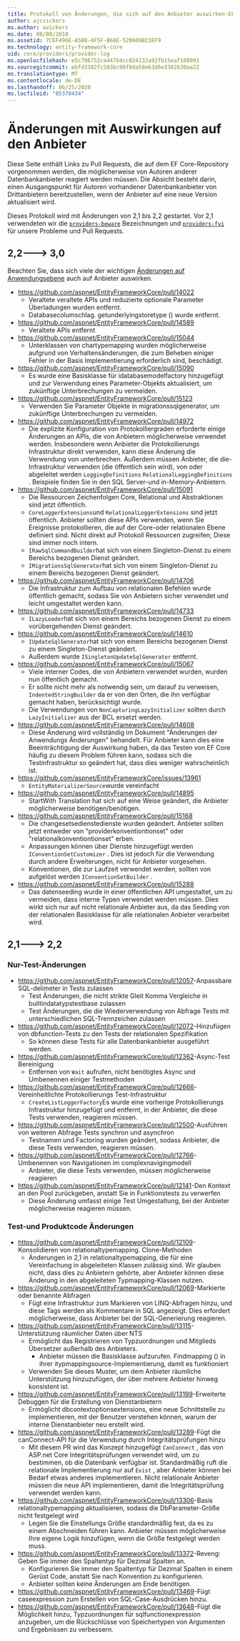 ```yaml
---
title: Protokoll von Änderungen, die sich auf den Anbieter auswirken-EF Core
author: ajcvickers
ms.author: avickers
ms.date: 08/08/2018
ms.assetid: 7CEF496E-A5B0-4F5F-B68E-529609B23EF9
ms.technology: entity-framework-core
uid: core/providers/provider-log
ms.openlocfilehash: e5c706752ca447b4cc024132a92fb15eaf108991
ms.sourcegitcommit: ebfd3382fc583bc90f0da58e63d6e3382b30aa22
ms.translationtype: MT
ms.contentlocale: de-DE
ms.lasthandoff: 06/25/2020
ms.locfileid: "85370434"
---
```

# <a name="provider-impacting-changes"></a>Änderungen mit Auswirkungen auf den Anbieter

Diese Seite enthält Links zu Pull Requests, die auf dem EF Core-Repository vorgenommen werden, die möglicherweise von Autoren anderer Datenbankanbieter reagiert werden müssen. Die Absicht besteht darin, einen Ausgangspunkt für Autoren vorhandener Datenbankanbieter von Drittanbietern bereitzustellen, wenn der Anbieter auf eine neue Version aktualisiert wird.

Dieses Protokoll wird mit Änderungen von 2,1 bis 2,2 gestartet. Vor 2,1 verwendeten wir die [`providers-beware`](https://github.com/aspnet/EntityFrameworkCore/labels/providers-beware) Bezeichnungen und [`providers-fyi`](https://github.com/aspnet/EntityFrameworkCore/labels/providers-fyi) für unsere Probleme und Pull Requests.

## <a name="22-----30"></a>2,2---> 3,0

Beachten Sie, dass sich viele der wichtigen [Änderungen auf Anwendungsebene](xref:core/what-is-new/ef-core-3.0/breaking-changes) auch auf Anbieter auswirken.

* <https://github.com/aspnet/EntityFrameworkCore/pull/14022>
  * Veraltete veraltete APIs und reduzierte optionale Parameter Überladungen wurden entfernt.
  * Databasecolumschlag. getunderlyingstoretype () wurde entfernt.
* <https://github.com/aspnet/EntityFrameworkCore/pull/14589>
  * Veraltete APIs entfernt
* <https://github.com/aspnet/EntityFrameworkCore/pull/15044>
  * Unterklassen von chartypemapping wurden möglicherweise aufgrund von Verhaltensänderungen, die zum Beheben einiger Fehler in der Basis Implementierung erforderlich sind, beschädigt.
* <https://github.com/aspnet/EntityFrameworkCore/pull/15090>
  * Es wurde eine Basisklasse für idatabasemodelfactory hinzugefügt und zur Verwendung eines Parameter-Objekts aktualisiert, um zukünftige Unterbrechungen zu vermeiden.
* <https://github.com/aspnet/EntityFrameworkCore/pull/15123>
  * Verwenden Sie Parameter Objekte in migrationssqlgenerator, um zukünftige Unterbrechungen zu vermeiden.
* <https://github.com/aspnet/EntityFrameworkCore/pull/14972>
  * Die explizite Konfiguration von Protokolliergraden erforderte einige Änderungen an APIs, die von Anbietern möglicherweise verwendet werden. Insbesondere wenn Anbieter die Protokollierungs Infrastruktur direkt verwenden, kann diese Änderung die Verwendung von unterbrechen. Außerdem müssen Anbieter, die die-Infrastruktur verwenden (die öffentlich sein wird), von oder abgeleitet werden `LoggingDefinitions` `RelationalLoggingDefinitions` . Beispiele finden Sie in den SQL Server-und in-Memory-Anbietern.
* <https://github.com/aspnet/EntityFrameworkCore/pull/15091>
  * Die Ressourcen Zeichenfolgen Core, Relational und Abstraktionen sind jetzt öffentlich.
  * `CoreLoggerExtensions`und `RelationalLoggerExtensions` sind jetzt öffentlich. Anbieter sollten diese APIs verwenden, wenn Sie Ereignisse protokollieren, die auf der Core-oder relationalen Ebene definiert sind. Nicht direkt auf Protokoll Ressourcen zugreifen; Diese sind immer noch intern.
  * `IRawSqlCommandBuilder`hat sich von einem Singleton-Dienst zu einem Bereichs bezogenen Dienst geändert.
  * `IMigrationsSqlGenerator`hat sich von einem Singleton-Dienst zu einem Bereichs bezogenen Dienst geändert.
* <https://github.com/aspnet/EntityFrameworkCore/pull/14706>
  * Die Infrastruktur zum Aufbau von relationalen Befehlen wurde öffentlich gemacht, sodass Sie von Anbietern sicher verwendet und leicht umgestaltet werden kann.
* <https://github.com/aspnet/EntityFrameworkCore/pull/14733>
  * `ILazyLoader`hat sich von einem Bereichs bezogenen Dienst zu einem vorübergehenden Dienst geändert.
* <https://github.com/aspnet/EntityFrameworkCore/pull/14610>
  * `IUpdateSqlGenerator`hat sich von einem Bereichs bezogenen Dienst zu einem Singleton-Dienst geändert.
  * Außerdem wurde `ISingletonUpdateSqlGenerator` entfernt.
* <https://github.com/aspnet/EntityFrameworkCore/pull/15067>
  * Viele interner Codes, die von Anbietern verwendet wurden, wurden nun öffentlich gemacht.
  * Er sollte nicht mehr als notwendig sein, um darauf zu verweisen, `IndentedStringBuilder` da er von den Orten, die ihn verfügbar gemacht haben, berücksichtigt wurde.
  * Die Verwendungen von `NonCapturingLazyInitializer` sollten durch `LazyInitializer` aus der BCL ersetzt werden.
* <https://github.com/aspnet/EntityFrameworkCore/pull/14608>
  * Diese Änderung wird vollständig im Dokument "Änderungen der Anwendungs Änderungen" behandelt. Für Anbieter kann dies eine Beeinträchtigung der Auswirkung haben, da das Testen von EF Core häufig zu diesem Problem führen kann, sodass sich die Testinfrastruktur so geändert hat, dass dies weniger wahrscheinlich ist.
* <https://github.com/aspnet/EntityFrameworkCore/issues/13961>
  * `EntityMaterializerSource`wurde vereinfacht
* <https://github.com/aspnet/EntityFrameworkCore/pull/14895>
  * StartWith Translation hat sich auf eine Weise geändert, die Anbieter möglicherweise benötigen/benötigen.
* <https://github.com/aspnet/EntityFrameworkCore/pull/15168>
  * Die changesetsedienstedienste wurden geändert. Anbieter sollten jetzt entweder von "providerkonventiontionset" oder "relationalkonventiontionset" erben.
  * Anpassungen können über Dienste hinzugefügt werden `IConventionSetCustomizer` . Dies ist jedoch für die Verwendung durch andere Erweiterungen, nicht für Anbieter vorgesehen.
  * Konventionen, die zur Laufzeit verwendet werden, sollten von aufgelöst werden `IConventionSetBuilder` .
* <https://github.com/aspnet/EntityFrameworkCore/pull/15288>
  * Das datenseeding wurde in einer öffentlichen API umgestaltet, um zu vermeiden, dass interne Typen verwendet werden müssen. Dies wirkt sich nur auf nicht relationale Anbieter aus, da das Seeding von der relationalen Basisklasse für alle relationalen Anbieter verarbeitet wird.

## <a name="21-----22"></a>2,1---> 2,2

### <a name="test-only-changes"></a>Nur-Test-Änderungen

* <https://github.com/aspnet/EntityFrameworkCore/pull/12057>-Anpassbare SQL-delimeter in Tests zulassen
  * Test Änderungen, die nicht strikte Gleit Komma Vergleiche in builtindatatypstestbase zulassen
  * Test Änderungen, die die Wiederverwendung von Abfrage Tests mit unterschiedlichen SQL-Trennzeichen zulassen
* <https://github.com/aspnet/EntityFrameworkCore/pull/12072>-Hinzufügen von dbfunction-Tests zu den Tests der relationalen Spezifikation
  * So können diese Tests für alle Datenbankanbieter ausgeführt werden.
* <https://github.com/aspnet/EntityFrameworkCore/pull/12362>-Async-Test Bereinigung
  * Entfernen von `Wait` aufrufen, nicht benötigtes Async und Umbenennen einiger Testmethoden
* <https://github.com/aspnet/EntityFrameworkCore/pull/12666>-Vereinheitlichte Protokollierungs Test-Infrastruktur
  * `CreateListLoggerFactory`Es wurde eine vorherige Protokollierungs Infrastruktur hinzugefügt und entfernt, in der Anbieter, die diese Tests verwenden, reagieren müssen.
* <https://github.com/aspnet/EntityFrameworkCore/pull/12500>-Ausführen von weiteren Abfrage Tests synchron und asynchron
  * Testnamen und Factoring wurden geändert, sodass Anbieter, die diese Tests verwenden, reagieren müssen.
* <https://github.com/aspnet/EntityFrameworkCore/pull/12766>-Umbenennen von Navigationen im complexnavigingmodell
  * Anbieter, die diese Tests verwenden, müssen möglicherweise reagieren
* <https://github.com/aspnet/EntityFrameworkCore/pull/12141>-Den Kontext an den Pool zurückgeben, anstatt Sie in Funktionstests zu verwerfen
  * Diese Änderung umfasst einige Test Umgestaltung, bei der Anbieter möglicherweise reagieren müssen.

### <a name="test-and-product-code-changes"></a>Test-und Produktcode Änderungen

* <https://github.com/aspnet/EntityFrameworkCore/pull/12109>-Konsolidieren von relationaltypemapping. Clone-Methoden
  * Änderungen in 2,1 in relationaltypemapping, die für eine Vereinfachung in abgeleiteten Klassen zulässig sind. Wir glauben nicht, dass dies zu Anbietern gehörte, aber Anbieter können diese Änderung in den abgeleiteten Typmapping-Klassen nutzen.
* <https://github.com/aspnet/EntityFrameworkCore/pull/12069>-Markierte oder benannte Abfragen
  * Fügt eine Infrastruktur zum Markieren von LINQ-Abfragen hinzu, und diese Tags werden als Kommentare in SQL angezeigt. Dies erfordert möglicherweise, dass Anbieter bei der SQL-Generierung reagieren.
* <https://github.com/aspnet/EntityFrameworkCore/pull/13115>-Unterstützung räumlicher Daten über NTS
  * Ermöglicht das Registrieren von Typzuordnungen und Mitglieds Übersetzer außerhalb des Anbieters.
    * Anbieter müssen die Basisklasse aufzurufen. Findmapping () in ihrer itypmappingsource-Implementierung, damit es funktioniert
  * Verwenden Sie dieses Muster, um dem Anbieter räumliche Unterstützung hinzuzufügen, der über mehrere Anbieter hinweg konsistent ist.
* <https://github.com/aspnet/EntityFrameworkCore/pull/13199>-Erweiterte Debuggen für die Erstellung von Dienstanbietern
  * Ermöglicht dbcontextoptionsextensions, eine neue Schnittstelle zu implementieren, mit der Benutzer verstehen können, warum der interne Dienstanbieter neu erstellt wird.
* <https://github.com/aspnet/EntityFrameworkCore/pull/13289>-Fügt die canConnect-API für die Verwendung durch Integritätsprüfungen hinzu
  * Mit diesem PR wird das Konzept hinzugefügt `CanConnect` , das von ASP.net Core Integritätsprüfungen verwendet wird, um zu bestimmen, ob die Datenbank verfügbar ist. Standardmäßig ruft die relationale Implementierung nur auf `Exist` , aber Anbieter können bei Bedarf etwas anderes implementieren. Nicht relationale Anbieter müssen die neue API implementieren, damit die Integritätsprüfung verwendet werden kann.
* <https://github.com/aspnet/EntityFrameworkCore/pull/13306>-Basis relationaltypemapping aktualisieren, sodass die DbParameter-Größe nicht festgelegt wird
  * Legen Sie die Einstellungs Größe standardmäßig fest, da es zu einem Abschneiden führen kann. Anbieter müssen möglicherweise Ihre eigene Logik hinzufügen, wenn die Größe festgelegt werden muss.
* <https://github.com/aspnet/EntityFrameworkCore/pull/13372>-Reveng: Geben Sie immer den Spaltentyp für Dezimal Spalten an.
  * Konfigurieren Sie immer den Spaltentyp für Dezimal Spalten in einem Gerüst Code, anstatt Sie nach Konvention zu konfigurieren.
  * Anbieter sollten keine Änderungen am Ende benötigen.
* <https://github.com/aspnet/EntityFrameworkCore/pull/13469>-Fügt caseexpression zum Erstellen von SQL-Case-Ausdrücken hinzu.
* <https://github.com/aspnet/EntityFrameworkCore/pull/13648>-Fügt die Möglichkeit hinzu, Typzuordnungen für sqlfunctionexpression anzugeben, um die Rückschlüsse von Speichertypen von Argumenten und Ergebnissen zu verbessern.
